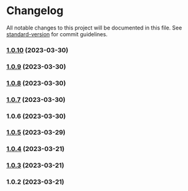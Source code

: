# Changelog

All notable changes to this project will be documented in this file. See [standard-version](https://github.com/conventional-changelog/standard-version) for commit guidelines.

### [1.0.10](https://github.com/Sologenic/solodex/compare/v1.0.9...v1.0.10) (2023-03-30)

### [1.0.9](https://github.com/Sologenic/solodex/compare/v1.0.8...v1.0.9) (2023-03-30)

### [1.0.8](https://github.com/Sologenic/solodex/compare/v1.0.7...v1.0.8) (2023-03-30)

### [1.0.7](https://github.com/Sologenic/solodex/compare/v1.0.6...v1.0.7) (2023-03-30)

### 1.0.6 (2023-03-30)

### [1.0.5](https://github.com/sologenic/solodex/compare/v1.0.4...v1.0.5) (2023-03-29)

### [1.0.4](https://github.com/sologenic/solodex/compare/v1.0.3...v1.0.4) (2023-03-21)

### [1.0.3](https://github.com/sologenic/solodex/compare/v1.0.2...v1.0.3) (2023-03-21)

### 1.0.2 (2023-03-21)
